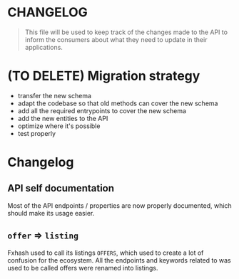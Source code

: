 CHANGELOG
=======

> This file will be used to keep track of the changes made to the API to inform the consumers about what they need to update in their applications.


# (TO DELETE) Migration strategy

* transfer the new schema
* adapt the codebase so that old methods can cover the new schema
* add all the required entrypoints to cover the new schema
* add the new entities to the API
* optimize where it's possible
* test properly


# Changelog

## API self documentation

Most of the API endpoints / properties are now properly documented, which should make its usage easier.

## `offer` => `listing`

Fxhash used to call its listings `OFFERS`, which used to create a lot of confusion for the ecosystem. All the endpoints and keywords related to was used to be called offers were renamed into listings.